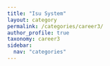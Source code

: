 ```yaml
---
title: "Isu System"
layout: category
permalink: /categories/career3/
author_profile: true
taxonomy: career3
sidebar:
  nav: "categories"
---
```

